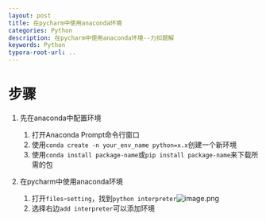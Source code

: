 ```yaml
---
layout: post
title: 在pycharm中使用anaconda环境
categories: Python
description: 在pycharm中使用anaconda环境--力扣题解
keywords: Python
typora-root-url: ..
---
```


# 步骤
1. 先在anaconda中配置环境
	1. 打开Anaconda Prompt命令行窗口
	2. 使用`conda create -n your_env_name python=x.x`创建一个新环境
	3. 使用`conda install package-name`或`pip install package-name`来下载所需的包

2. 在pycharm中使用anaconda环境
	1. 打开`files`-`setting`，找到`python interpreter`![image.png](/upload/2023/01/image-a0260fab8ffa4db7af8adc9fad9eb500.png)
	2. 选择右边`add interpreter`可以添加环境



